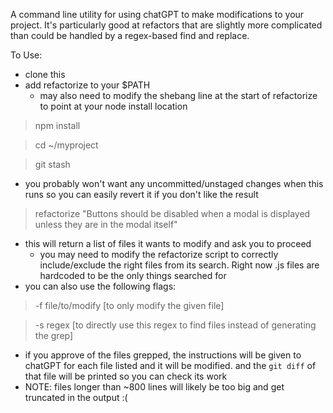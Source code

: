 A command line utility for using chatGPT to make modifications to your project.
It's particularly good at refactors that are slightly more complicated than
could be handled by a regex-based find and replace.

To Use:
  - clone this
  - add refactorize to your $PATH
    - may also need to modify the shebang line at the start
      of refactorize to point at your node install location

  > npm install

  > cd ~/myproject

  > git stash
  - you probably won't want any uncommitted/unstaged changes when this runs
    so you can easily revert it if you don't like the result

  > refactorize "Buttons should be disabled when a modal is displayed unless they are in the modal itself"
  - this will return a list of files it wants to modify and ask you to proceed
    - you may need to modify the refactorize script to correctly
      include/exclude the right files from its search.
      Right now .js files are hardcoded to be the only things searched for
  - you can also use the following flags:
  > -f file/to/modify [to only modify the given file]

  > -s regex [to directly use this regex to find files instead of generating the grep]


  - if you approve of the files grepped, the instructions will be given to chatGPT for each file listed
    and it will be modified. and the `git diff` of that file will be printed
    so you can check its work
  - NOTE: files longer than ~800 lines will likely be too big and get truncated
    in the output :(
